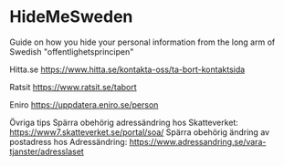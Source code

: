# HideMeSweden
Guide on how you hide your personal information from the long arm of Swedish "offentlighetsprincipen"

Hitta.se
https://www.hitta.se/kontakta-oss/ta-bort-kontaktsida

Ratsit
https://www.ratsit.se/tabort

Eniro
https://uppdatera.eniro.se/person

Övriga tips
Spärra obehörig adressändring hos Skatteverket: https://www7.skatteverket.se/portal/soa/
Spärra obehörig ändring av postadress hos Adressändring: https://www.adressandring.se/vara-tjanster/adresslaset
